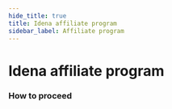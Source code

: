 ```yaml
---
hide_title: true
title: Idena affiliate program
sidebar_label: Affiliate program
---
```


# Idena affiliate program

### How to proceed

